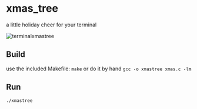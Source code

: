 # xmas_tree
a little holiday cheer for your terminal

![terminalxmastree](https://user-images.githubusercontent.com/16396585/206966612-12052a7b-2296-46b3-9b57-4b31b791ccb6.gif)

## Build
use the included Makefile:
`make`
or do it by hand
`gcc -o xmastree xmas.c -lm`

## Run
`./xmastree`
